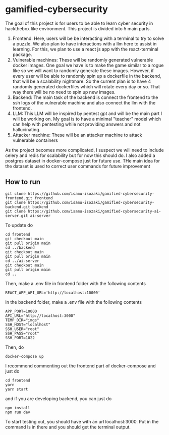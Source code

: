 # gamified-cybersecurity

The goal of this project is for users to be able to learn cyber security in hackthebox like environment. This project is divided into 5 main parts.

1. Frontend: Here, users will be be interacting with a terminal to try to solve a puzzle. We also plan to have interactions with a llm here to assist in learning. For this, we plan to use a react js app with the react-terminal package.
2. Vulnerable machines: These will be randomly generated vulnerable docker images. One goal we have is to make the game similar to a rogue like so we will want to randomly generate these images. However, if every user will be able to randomly spin up a dockerfile in the backend, that will be a scalability nightmare. So the current plan is to have 4 randomly generated dockerfiles which will rotate every day or so. That way there will be no need to spin up new images.
3. Backend: The main task of the backend is connect the frontend to the ssh logs of the vulnerable machine and also connect the llm with the frontend.
4. LLM: This LLM will be inspired by pentest gpt and will be the main part I will be working on. My goal is to have a minimal "teacher" model which can help with pentesting while not providing answers and not hallucinating.
5. Attacker machine: These will be an attacker machine to attack vulnerable containers

As the project becomes more complicated, I suspect we will need to include celery and redis for scalability but for now this should do. I also added a postgres dataset in docker-compose just for future use. THe main idea for the dataset is used to correct user commands for future improvement

## How to run
```
git clone https://github.com/isamu-isozaki/gamified-cybersecurity-frontend.git frontend
git clone https://github.com/isamu-isozaki/gamified-cybersecurity-backend.git backend
git clone https://github.com/isamu-isozaki/gamified-cybersecurity-ai-server.git ai-server
```
To update do
```
cd frontend
git checkout main
git pull origin main
cd ../backend
git checkout main
git pull origin main
cd ../ai-server
git checkout main
git pull origin main
cd ..
```
Then, make a .env file in frontend folder with the following contents
```
REACT_APP_API_URL='http://localhost:10000'
```
In the backend folder, make a .env file with the following contents
```
APP_PORT=10000
API_URL="http://localhost:3000"
TEMP_DIR="imgs"
SSH_HOST="localhost"
SSH_USER="root"
SSH_PASS="root"
SSH_PORT=1022
```
Then, do
```
docker-compose up
```
I recommend commenting out the frontend part of docker-compose and just do
```
cd frontend
yarn
yarn start
```
and if you are developing backend, you can just do
```
npm install
npm run dev
```

To start testing out, you should have with an url localhost:3000. Put in the command ls in there and you should get the terminal output.
